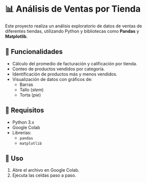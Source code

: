 # 📊 Análisis de Ventas por Tienda

Este proyecto realiza un análisis exploratorio de datos de ventas de diferentes tiendas, utilizando Python y bibliotecas como **Pandas** y **Matplotlib**. 

## 🔧 Funcionalidades

- Cálculo del promedio de facturación y calificación por tienda.
- Conteo de productos vendidos por categoría.
- Identificación de productos más y menos vendidos.
- Visualización de datos con gráficos de:
  - Barras
  - Tallo (*stem*)
  - Torta (*pie*)

## 📁 Requisitos

- Python 3.x
- Google Colab
- Librerías:
  - `pandas`
  - `matplotlib`

## 🚀 Uso

1. Abre el archivo en Google Colab.
2. Ejecuta las celdas paso a paso.

